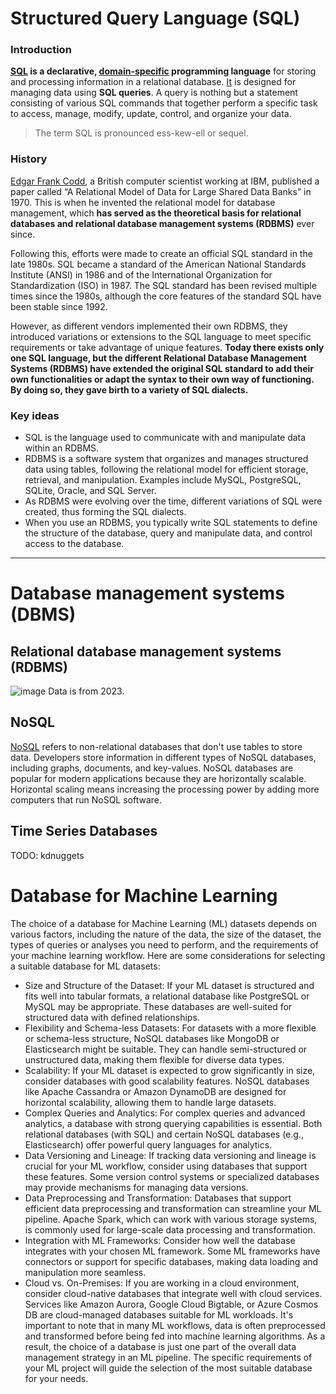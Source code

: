 # Structured Query Language (SQL)

### Introduction

**[SQL][aws] is a declarative, [domain-specific][datacamp] programming language** for storing and processing information in a relational database. [It][datacamp] is designed for managing data using **SQL queries**. A query is nothing but a statement consisting of various SQL commands that together perform a specific task to access, manage, modify, update, control, and organize your data.

> The term SQL is pronounced ess-kew-ell or sequel.

### History

[Edgar Frank Codd][datacamp], a British computer scientist working at IBM, published a paper called “A Relational Model of Data for Large Shared Data Banks” in 1970. This is when he invented the relational model for database management, which **has served as the theoretical basis for relational databases and relational database management systems (RDBMS)** ever since. 

Following this, efforts were made to create an official SQL standard in the late 1980s. SQL became a standard of the American National Standards Institute (ANSI) in 1986 and of the International Organization for Standardization (ISO) in 1987. The SQL standard has been revised multiple times since the 1980s, although the core features of the standard SQL have been stable since 1992.

However, as different vendors implemented their own RDBMS, they introduced variations or extensions to the SQL language to meet specific requirements or take advantage of unique features. **Today there exists only one SQL language, but the different Relational Database Management Systems (RDBMS) have extended the original SQL standard to add their own functionalities or adapt the syntax to their own way of functioning. By doing so, they gave birth to a variety of SQL dialects.**

### Key ideas

- SQL is the language used to communicate with and manipulate data within an RDBMS.
- RDBMS is a software system that organizes and manages structured data using tables, following the relational model for efficient storage, retrieval, and manipulation. Examples include MySQL, PostgreSQL, SQLite, Oracle, and SQL Server.
- As RDBMS were evolving over the time, different variations of SQL were created, thus forming the SQL dialects.
- When you use an RDBMS, you typically write SQL statements to define the structure of the database, query and manipulate data, and control access to the database.

---

# Database management systems (DBMS)

## Relational database management systems (RDBMS)

![image](https://github.com/tapyu/database-lessons/assets/22801918/29b687af-9931-4536-b4cc-f6f85438b0dd)
Data is from 2023.


## NoSQL

[NoSQL][aws] refers to non-relational databases that don't use tables to store data. Developers store information in different types of NoSQL databases, including graphs, documents, and key-values. NoSQL databases are popular for modern applications because they are horizontally scalable. Horizontal scaling means increasing the processing power by adding more computers that run NoSQL software.

## Time Series Databases

TODO: kdnuggets

# Database for Machine Learning

The choice of a database for Machine Learning (ML) datasets depends on various factors, including the nature of the data, the size of the dataset, the types of queries or analyses you need to perform, and the requirements of your machine learning workflow. Here are some considerations for selecting a suitable database for ML datasets:

- Size and Structure of the Dataset: If your ML dataset is structured and fits well into tabular formats, a relational database like PostgreSQL or MySQL may be appropriate. These databases are well-suited for structured data with defined relationships.
- Flexibility and Schema-less Datasets: For datasets with a more flexible or schema-less structure, NoSQL databases like MongoDB or Elasticsearch might be suitable. They can handle semi-structured or unstructured data, making them flexible for diverse data types.
- Scalability: If your ML dataset is expected to grow significantly in size, consider databases with good scalability features. NoSQL databases like Apache Cassandra or Amazon DynamoDB are designed for horizontal scalability, allowing them to handle large datasets.
- Complex Queries and Analytics: For complex queries and advanced analytics, a database with strong querying capabilities is essential. Both relational databases (with SQL) and certain NoSQL databases (e.g., Elasticsearch) offer powerful query languages for analytics.
- Data Versioning and Lineage: If tracking data versioning and lineage is crucial for your ML workflow, consider using databases that support these features. Some version control systems or specialized databases may provide mechanisms for managing data versions.
- Data Preprocessing and Transformation: Databases that support efficient data preprocessing and transformation can streamline your ML pipeline. Apache Spark, which can work with various storage systems, is commonly used for large-scale data processing and transformation.
- Integration with ML Frameworks: Consider how well the database integrates with your chosen ML framework. Some ML frameworks have connectors or support for specific databases, making data loading and manipulation more seamless.
- Cloud vs. On-Premises: If you are working in a cloud environment, consider cloud-native databases that integrate well with cloud services. Services like Amazon Aurora, Google Cloud Bigtable, or Azure Cosmos DB are cloud-managed databases suitable for ML workloads.
It's important to note that in many ML workflows, data is often preprocessed and transformed before being fed into machine learning algorithms. As a result, the choice of a database is just one part of the overall data management strategy in an ML pipeline. The specific requirements of your ML project will guide the selection of the most suitable database for your needs.

[datacamp]: https://www.datacamp.com/blog/is-sql-a-programming-language
[datacamp1]: https://www.datacamp.com/blog/sql-server-postgresql-mysql-whats-the-difference-where-do-i-start
[aws]: https://aws.amazon.com/what-is/sql/#:~:text=Structured%20query%20language%20(SQL)%20is,relationships%20between%20the%20data%20values.
